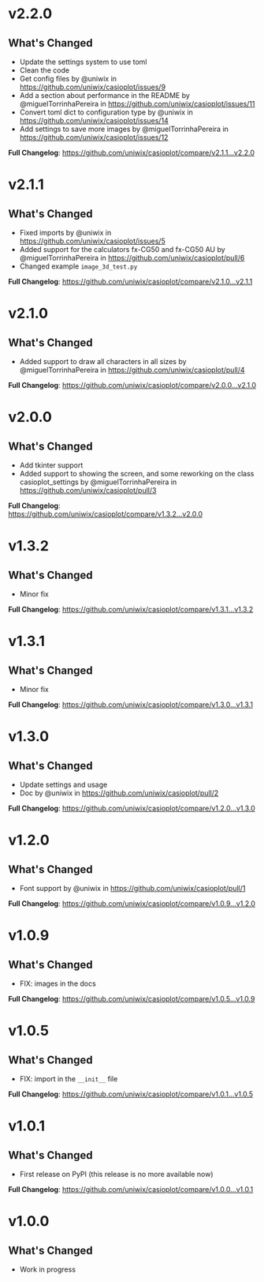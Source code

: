 # v2.2.0

## What's Changed

* Update the settings system to use toml
* Clean the code
* Get config files by @uniwix in https://github.com/uniwix/casioplot/issues/9
* Add a section about performance in the README by @miguelTorrinhaPereira
  in https://github.com/uniwix/casioplot/issues/11
* Convert toml dict to configuration type by @uniwix in https://github.com/uniwix/casioplot/issues/14
* Add settings to save more images by @miguelTorrinhaPereira in https://github.com/uniwix/casioplot/issues/12

**Full Changelog**: https://github.com/uniwix/casioplot/compare/v2.1.1...v2.2.0

# v2.1.1

## What's Changed

* Fixed imports by @uniwix in https://github.com/uniwix/casioplot/issues/5
* Added support for the calculators fx-CG50 and fx-CG50 AU by @miguelTorrinhaPereira
  in https://github.com/uniwix/casioplot/pull/6
* Changed example `image_3d_test.py`

**Full Changelog**: https://github.com/uniwix/casioplot/compare/v2.1.0...v2.1.1

# v2.1.0

## What's Changed

* Added support to draw all characters in all sizes by @miguelTorrinhaPereira
  in https://github.com/uniwix/casioplot/pull/4

**Full Changelog**: https://github.com/uniwix/casioplot/compare/v2.0.0...v2.1.0

# v2.0.0

## What's Changed

* Add tkinter support
* Added support to showing the screen, and some reworking on the class casioplot_settings by @miguelTorrinhaPereira
  in https://github.com/uniwix/casioplot/pull/3

**Full Changelog**: https://github.com/uniwix/casioplot/compare/v1.3.2...v2.0.0

# v1.3.2

## What's Changed

* Minor fix

**Full Changelog**: https://github.com/uniwix/casioplot/compare/v1.3.1...v1.3.2

# v1.3.1

## What's Changed

* Minor fix

**Full Changelog**: https://github.com/uniwix/casioplot/compare/v1.3.0...v1.3.1

# v1.3.0

## What's Changed

* Update settings and usage
* Doc by @uniwix in https://github.com/uniwix/casioplot/pull/2

**Full Changelog**: https://github.com/uniwix/casioplot/compare/v1.2.0...v1.3.0

# v1.2.0

## What's Changed

* Font support by @uniwix in https://github.com/uniwix/casioplot/pull/1

**Full Changelog**: https://github.com/uniwix/casioplot/compare/v1.0.9...v1.2.0

# v1.0.9

## What's Changed

* FIX: images in the docs

**Full Changelog**: https://github.com/uniwix/casioplot/compare/v1.0.5...v1.0.9

# v1.0.5

## What's Changed

* FIX: import in the ``__init__`` file

**Full Changelog**: https://github.com/uniwix/casioplot/compare/v1.0.1...v1.0.5

# v1.0.1

## What's Changed

* First release on PyPI (this release is no more available now)

**Full Changelog**: https://github.com/uniwix/casioplot/compare/v1.0.0...v1.0.1

# v1.0.0

## What's Changed

* Work in progress
